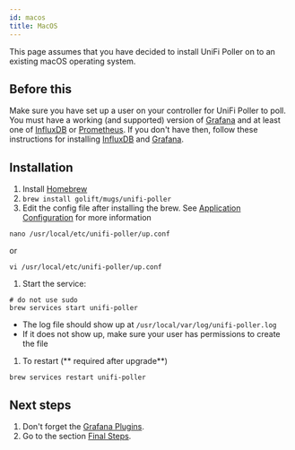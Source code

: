 ```yaml
---
id: macos
title: MacOS
---
```


This page assumes that you have decided to install UniFi Poller on to an existing macOS operating system.

## Before this

Make sure you have set up a user on your controller for UniFi Poller to poll. You must have
a working (and supported) version of [Grafana](../dependencies/grafana) and at
least one of [InfluxDB](../dependencies/influxDB) or [Prometheus](../dependencies/prometheus).
If you don't have then, follow these instructions for installing
[InfluxDB](../dependencies/influxdb) and [Grafana](../dependencies/grafana).

## Installation

1. Install [Homebrew](https://brew.sh/)
1. `brew install golift/mugs/unifi-poller`
1. Edit the config file after installing the brew.
  See [Application Configuration](../install/configuration) for more information
  ```shell
  nano /usr/local/etc/unifi-poller/up.conf
  ```
  or
  ```shell
  vi /usr/local/etc/unifi-poller/up.conf
  ```
1. Start the service:
  ```shell
  # do not use sudo
  brew services start unifi-poller
  ```
  - The log file should show up at `/usr/local/var/log/unifi-poller.log`
  - If it does not show up, make sure your user has permissions to create the file
1. To restart (** required after upgrade**)
  ```shell
  brew services restart unifi-poller
  ```

## Next steps

1. Don't forget the [Grafana Plugins](../dependencies/grafana#plugins).
1. Go to the section [Final Steps](../install/finish).
